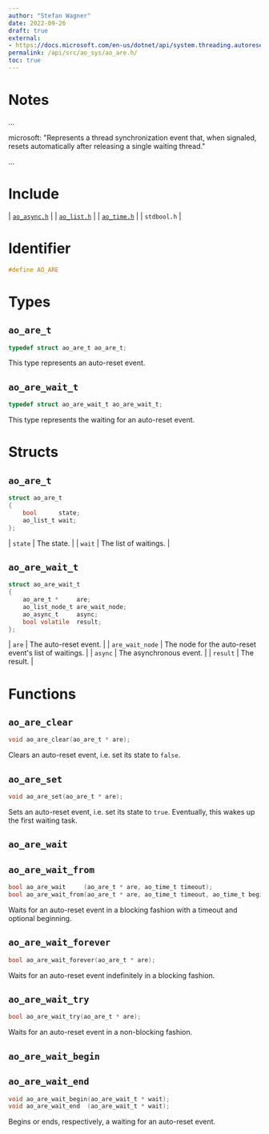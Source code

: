 ```yaml
---
author: "Stefan Wagner"
date: 2022-09-26
draft: true
external:
- https://docs.microsoft.com/en-us/dotnet/api/system.threading.autoresetevent : "AutoResetEvent"
permalink: /api/src/ao_sys/ao_are.h/
toc: true
---
```


# Notes

...

microsoft: "Represents a thread synchronization event that, when signaled, resets automatically after releasing a single waiting thread."

...

# Include

| [`ao_async.h`](ao_async.h.md) |
| [`ao_list.h`](../ao/ao_list.h.md) |
| [`ao_time.h`](ao_time.h.md) |
| `stdbool.h` |

# Identifier

```c
#define AO_ARE
```

# Types

## `ao_are_t`

```c
typedef struct ao_are_t ao_are_t;
```

This type represents an auto-reset event.

## `ao_are_wait_t`

```c
typedef struct ao_are_wait_t ao_are_wait_t;
```

This type represents the waiting for an auto-reset event.

# Structs

## `ao_are_t`

```c
struct ao_are_t
{
    bool      state;
    ao_list_t wait;
};
```

| `state` | The state. |
| `wait` | The list of waitings. |

## `ao_are_wait_t`

```c
struct ao_are_wait_t
{
    ao_are_t *     are;
    ao_list_node_t are_wait_node;
    ao_async_t     async;
    bool volatile  result;
};
```

| `are` | The auto-reset event. |
| `are_wait_node` | The node for the auto-reset event's list of waitings. |
| `async` | The asynchronous event. |
| `result` | The result. |

# Functions

## `ao_are_clear`

```c
void ao_are_clear(ao_are_t * are);
```

Clears an auto-reset event, i.e. set its state to `false`.

## `ao_are_set`

```c
void ao_are_set(ao_are_t * are);
```

Sets an auto-reset event, i.e. set its state to `true`. Eventually, this wakes up the first waiting task.

## `ao_are_wait`
## `ao_are_wait_from`

```c
bool ao_are_wait     (ao_are_t * are, ao_time_t timeout);
bool ao_are_wait_from(ao_are_t * are, ao_time_t timeout, ao_time_t beginning);
```

Waits for an auto-reset event in a blocking fashion with a timeout and optional beginning.

## `ao_are_wait_forever`

```c
bool ao_are_wait_forever(ao_are_t * are);
```

Waits for an auto-reset event indefinitely in a blocking fashion.

## `ao_are_wait_try`

```c
bool ao_are_wait_try(ao_are_t * are);
```

Waits for an auto-reset event in a non-blocking fashion.

## `ao_are_wait_begin`
## `ao_are_wait_end`

```c
void ao_are_wait_begin(ao_are_wait_t * wait);
void ao_are_wait_end  (ao_are_wait_t * wait);
```

Begins or ends, respectively, a waiting for an auto-reset event.
